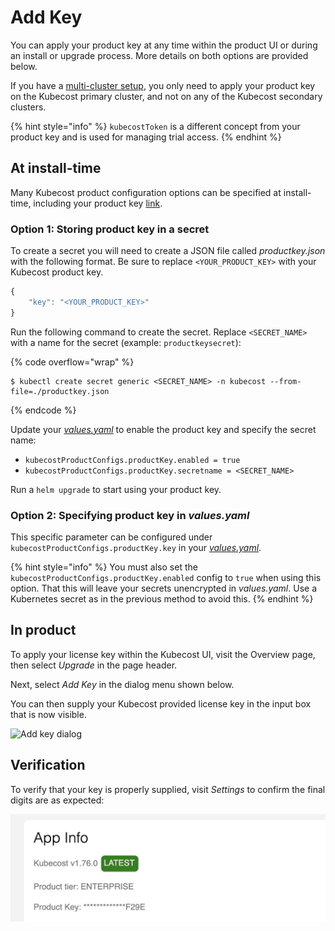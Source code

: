 # Add Key

You can apply your product key at any time within the product UI or during an install or upgrade process. More details on both options are provided below.

If you have a [multi-cluster setup](long-term-storage.md), you only need to apply your product key on the Kubecost primary cluster, and not on any of the Kubecost secondary clusters.

{% hint style="info" %}
`kubecostToken` is a different concept from your product key and is used for managing trial access.
{% endhint %}

## At install-time

Many Kubecost product configuration options can be specified at install-time, including your product key [link](http://somebrokenlinkhere.net).

### Option 1: Storing product key in a secret

To create a secret you will need to create a JSON file called _productkey.json_ with the following format. Be sure to replace `<YOUR_PRODUCT_KEY>` with your Kubecost product key.

```javascript
{ 
    "key": "<YOUR_PRODUCT_KEY>"
}
```

Run the following command to create the secret. Replace `<SECRET_NAME>` with a name for the secret (example: `productkeysecret`):

{% code overflow="wrap" %}
```shell
$ kubectl create secret generic <SECRET_NAME> -n kubecost --from-file=./productkey.json
```
{% endcode %}

Update your [_values.yaml_](https://github.com/kubecost/cost-analyzer-helm-chart/blob/5eedab0433445a5b8e134113beb95f4598cd5e2d/cost-analyzer/values.yaml#L714-L717) to enable the product key and specify the secret name:

* `kubecostProductConfigs.productKey.enabled = true`
* `kubecostProductConfigs.productKey.secretname = <SECRET_NAME>`

Run a `helm upgrade` to start using your product key.

### Option 2: Specifying product key in _values.yaml_

This specific parameter can be configured under `kubecostProductConfigs.productKey.key` in your [_values.yaml_](https://github.com/kubecost/cost-analyzer-helm-chart/blob/84dfbe4addedfee55b50af6ca44c1f62966d4457/cost-analyzer/values.yaml#L426).

{% hint style="info" %}
You must also set the `kubecostProductConfigs.productKey.enabled` config to `true` when using this option. That this will leave your secrets unencrypted in _values.yaml_. Use a Kubernetes secret as in the previous method to avoid this.
{% endhint %}

## In product

To apply your license key within the Kubecost UI, visit the Overview page, then select _Upgrade_ in the page header.

Next, select _Add Key_ in the dialog menu shown below.

You can then supply your Kubecost provided license key in the input box that is now visible.

![Add key dialog](/images/add-key-dialog.png)

## Verification

To verify that your key is properly supplied, visit _Settings_ to confirm the final digits are as expected:

![Verifying a product key](/images/add-key-verification.png)
